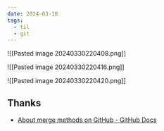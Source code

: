 ```yaml
---
date: 2024-03-10
tags:
  - til
  - git
---
```


![[Pasted image 20240330220408.png]]

![[Pasted image 20240330220416.png]]

![[Pasted image 20240330220420.png]]

## Thanks

- [About merge methods on GitHub - GitHub Docs](https://docs.github.com/en/repositories/configuring-branches-and-merges-in-your-repository/configuring-pull-request-merges/about-merge-methods-on-github)

